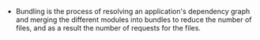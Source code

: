 - Bundling is the process of resolving an application's dependency graph and merging the different modules into bundles to reduce the number of files, and as a result the number of requests for the files.